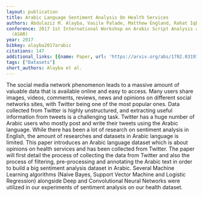 ```yaml
---
layout: publication
title: Arabic Language Sentiment Analysis On Health Services
authors: Abdulaziz M. Alayba, Vasile Palade, Matthew England, Rahat Iqbal
conference: 2017 1st International Workshop on Arabic Script Analysis and Recognition
  (ASAR)
year: 2017
bibkey: alayba2017arabic
citations: 147
additional_links: [{name: Paper, url: 'https://arxiv.org/abs/1702.03197'}]
tags: ["Datasets"]
short_authors: Alayba et al.
---
```

The social media network phenomenon leads to a massive amount of valuable
data that is available online and easy to access. Many users share images,
videos, comments, reviews, news and opinions on different social networks
sites, with Twitter being one of the most popular ones. Data collected from
Twitter is highly unstructured, and extracting useful information from tweets
is a challenging task. Twitter has a huge number of Arabic users who mostly
post and write their tweets using the Arabic language. While there has been a
lot of research on sentiment analysis in English, the amount of researches and
datasets in Arabic language is limited. This paper introduces an Arabic
language dataset which is about opinions on health services and has been
collected from Twitter. The paper will first detail the process of collecting
the data from Twitter and also the process of filtering, pre-processing and
annotating the Arabic text in order to build a big sentiment analysis dataset
in Arabic. Several Machine Learning algorithms (Naive Bayes, Support Vector
Machine and Logistic Regression) alongside Deep and Convolutional Neural
Networks were utilized in our experiments of sentiment analysis on our health
dataset.